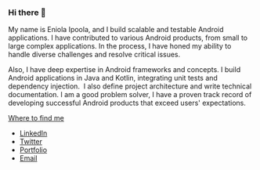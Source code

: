 ### Hi there 👋

My name is Eniola Ipoola, and I build scalable and testable Android applications. 
I have contributed to various Android products, from small to large complex applications. In the process, 
I have honed my ability to handle diverse challenges and resolve critical issues.

Also, I have deep expertise in Android frameworks and concepts. I build Android applications in Java and Kotlin, 
integrating unit tests and dependency injection.  I also define project architecture and write technical documentation. 
I am a good problem solver, I have a proven track record of developing successful Android products that exceed users' expectations.

<!--[![Eniola's GitHub stats](https://github-readme-stats.vercel.app/api?username=eniolaipoola&show_icons=true&theme=dark)](https://github.com/anuraghazra/github-readme-stats)-->

<!--[![Eniola's GitHub stats](https://github-readme-stats.vercel.app/api?username=eniolaipoola&show_icons=true&theme=dark)](https://github.com/eniolaipoola/readme-stats)-->


<!--- 🔭 I’m working on a pet project Movies App on my profile. Where I will be re-implementing the project to have a better user experience and project structure.
- ⚡ Fun fact about me: I am not as quiet as people think, I make friends easily.-->


[Where to find me](https://github.com/eniolaipoola)
- [LinkedIn](https://www.linkedin.com/in/eniolaipoola/)
- [Twitter](https://twitter.com/EIpoola)
- [Portfolio](https://eniolaipoola.notion.site/Taiwo-Eniola-Ipoola-a5d82399a25942dda78e00eca14868ec)
- [Email](mailto:eniolaipoola@gmail.com)



